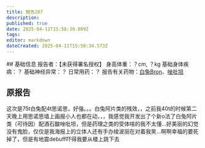 ```yaml
---
title: 报告207
description: 
published: true
date: 2025-04-11T15:58:39.009Z
tags: 
editor: markdown
dateCreated: 2025-04-11T15:58:34.573Z
---
```


﻿## 基础信息
报告者：【未获得署名授权】
身高体重：？cm, ？kg
基础身体疾病：？
基础神经异常：？
日常用药：？
报告有关药物：[白兔Bron](/drug/白兔Bron)、[唑吡坦](/drug/思诺思)

## 原报告
这次是75t白兔配4t思诺思，好强。。。白兔阿片类的残效，，之前我40t的时候第二天晚上用思诺思墙上画报小人也都在动，，，我感觉我开发出了个新o法了白兔阿片类（可待因）配酒石酸唑吡坦，但是药理之类的受体啥的我不太懂…好美丽的幻觉没有鬼脸，仅仅是我海报上的立体人还有手办绫波丽在对着我笑…啊啊幸福的要死掉了，但是有地震debuff吓得我要从楼上跳下去